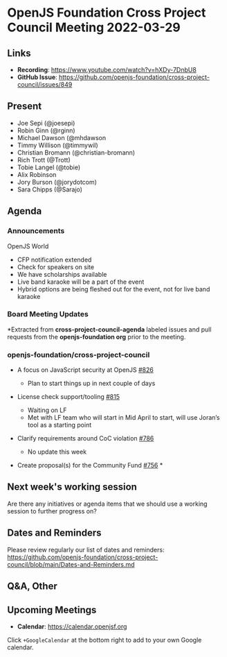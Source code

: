 # OpenJS Foundation Cross Project Council Meeting 2022-03-29

## Links

* **Recording**: https://www.youtube.com/watch?v=hXDy-7DnbU8
* **GitHub Issue**: https://github.com/openjs-foundation/cross-project-council/issues/849

## Present

* Joe Sepi (@joesepi)
* Robin Ginn (@rginn)
* Michael Dawson (@mhdawson
* Timmy Willison (@timmywil)
* Christian Bromann (@christian-bromann)
* Rich Trott (@Trott)
* Tobie Langel (@tobie)
* Alix Robinson
* Jory Burson (@jorydotcom)
* Sara Chipps (@Sarajo)

## Agenda

### Announcements

OpenJS World
  * CFP notification extended
  * Check for speakers on site
  * We have scholarships available
  * Live band karaoke will be a part of the event
  * Hybrid options are being fleshed out for the event, not for live band karaoke

### Board Meeting Updates

*Extracted from **cross-project-council-agenda** labeled issues and pull requests from the **openjs-foundation org** prior to the meeting.

### openjs-foundation/cross-project-council

* A focus on JavaScript security at OpenJS [#826](https://github.com/openjs-foundation/cross-project-council/issues/826)
  * Plan to start things up in next couple of days

* License check support/tooling [#815](https://github.com/openjs-foundation/cross-project-council/issues/815)
  * Waiting on LF
  * Met with LF team who will start in Mid April to start, will use Joran’s tool as a starting point

* Clarify requirements around CoC violation [#786](https://github.com/openjs-foundation/cross-project-council/issues/786)
  * No update this week

* Create proposal(s) for the Community Fund [#756](https://github.com/openjs-foundation/cross-project-council/issues/756)
  * 



## Next week's working session

Are there any initiatives or agenda items that we should use a working session to further progress on?

## Dates and Reminders

Please review regularly our list of dates and reminders:
https://github.com/openjs-foundation/cross-project-council/blob/main/Dates-and-Reminders.md

## Q&A, Other

## Upcoming Meetings

* **Calendar**: <https://calendar.openjsf.org>

Click `+GoogleCalendar` at the bottom right to add to your own Google calendar.

